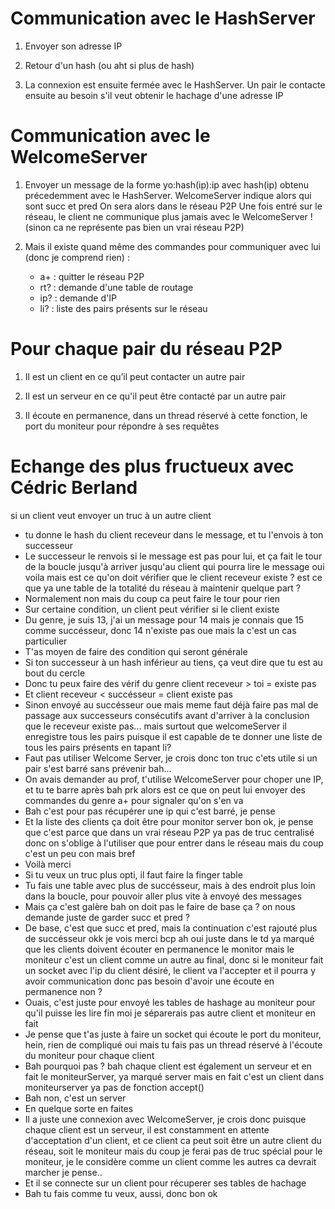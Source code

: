 ﻿# Communication avec le HashServer

1. Envoyer son adresse IP

2. Retour d'un hash (ou aht si plus de hash)

3. La connexion est ensuite fermée avec le HashServer. 
   Un pair le contacte ensuite au besoin s'il veut obtenir le hachage d'une adresse IP


# Communication avec le WelcomeServer

1. Envoyer un message de la forme yo:hash(ip):ip
   avec hash(ip) obtenu précedemment avec le HashServer.
   WelcomeServer indique alors qui sont succ et pred
   On sera alors dans le réseau P2P
   Une fois entré sur le réseau, le client ne communique plus jamais avec le WelcomeServer ! (sinon ca ne représente pas bien un vrai réseau P2P)

2. Mais il existe quand même des commandes pour communiquer avec lui (donc je comprend rien) :
    - a+  : quitter le réseau P2P
    - rt? : demande d'une table de routage
    - ip? : demande d'IP
    - li? : liste des pairs présents sur le réseau


# Pour chaque pair du réseau P2P

1. Il est un client en ce qu’il peut contacter un autre pair 

2. Il est un serveur en ce qu'il peut être contacté par un autre pair

3. Il écoute en permanence, dans un thread réservé à cette fonction, le port du moniteur pour répondre à ses requêtes


# Echange des plus fructueux avec Cédric Berland 

si un client veut envoyer un truc à un autre client
  - tu donne le hash du client receveur dans le message, et tu l'envois à ton successeur
  - Le successeur le renvois si le message est pas pour lui, et ça fait le tour de la boucle jusqu'à arriver jusqu'au client qui pourra lire le message
oui voila mais est ce qu'on doit vérifier que le client receveur existe ?
est ce que ya une table de la totalité du réseau à maintenir quelque part ?
  - Normalement non
mais du coup ca peut faire le tour pour rien
  - Sur certaine condition, un client peut vérifier si le client existe
  - Du genre, je suis 13, j'ai un message pour 14 mais je connais que 15 comme succésseur, donc 14 n'existe pas
oue mais la c'est un cas particulier
  - T'as moyen de faire des condition qui seront générale
  - Si ton successeur à un hash inférieur au tiens, ça veut dire que tu est au bout du cercle
  - Donc tu peux faire des vérif du genre client receveur > toi = existe pas
  - Et client receveur < succésseur = client existe pas
  - Sinon envoyé au succésseur
oue mais meme faut déjà faire pas mal de passage aux successeurs consécutifs avant d'arriver à la conclusion que le receveur existe pas...
mais surtout que welcomeServer il enregistre tous les pairs
puisque il est capable de te donner une liste de tous les pairs présents en tapant li?
  - Faut pas utiliser Welcome Server, je crois
donc ton truc c'ets utile si un pair s'est barré sans prévenir
bah...
  - On avais demander au prof, t'utilise WelcomeServer pour choper une IP, et tu te barre après
bah prk alors est ce que on peut lui envoyer des commandes
du genre a+ pour signaler qu'on s'en va
  - Bah c'est pour pas récupérer une ip qui c'est barré, je pense
  - Et la liste des clients ça doit être pour monitor server
bon ok, je pense que c'est parce que dans un vrai réseau P2P ya pas de truc centralisé donc on s'oblige à l'utiliser que pour entrer dans le réseau
mais du coup c'est un peu con mais bref
  - Voilà
merci
  - Si tu veux un truc plus opti, il faut faire la finger table
  - Tu fais une table avec plus de succésseur, mais à des endroit plus loin dans la boucle, pour pouvoir aller plus vite à envoyé des messages
  - Mais ça c'est galère
bah on doit pas le faire de base ça ?
on nous demande juste de garder succ et pred ?
  - De base, c'est que succ et pred, mais la continuation c'est rajouté plus de succésseur
okk je vois
merci bcp
ah oui juste
dans le td ya marqué que les clients doivent écouter en permanence le monitor
mais le moniteur c'est un client comme un autre au final, donc si le moniteur fait un socket avec l'ip du client désiré, le client va l'accepter et il pourra y avoir communication
donc pas besoin d'avoir une écoute en permanence non ?
  - Ouais, c'est juste pour envoyé les tables de hashage au moniteur pour qu'il puisse les lire
fin moi je séparerais pas autre client et moniteur en fait
  - Je pense que t'as juste à faire un socket qui écoute le port du moniteur, hein, rien de compliqué
oui mais tu fais pas un thread réservé à l'écoute du moniteur pour chaque client
  - Bah pourquoi pas ?
bah chaque client est également un serveur
et en fait le moniteurServer, ya marqué server mais en fait c'est un client
dans moniteurserver ya pas de fonction accept()
  - Bah non, c'est un server
  - En quelque sorte en faites
  - Il a juste une connexion avec WelcomeServer, je crois
donc puisque chaque client est un serveur, il est constamment en attente d'acceptation d'un client, et ce client ca peut soit être un autre client du réseau, soit le moniteur
mais du coup je ferai pas de truc spécial pour le moniteur, je le considère comme un client comme les autres
ca devrait marcher je pense..
  - Et il se connecte sur un client pour récuperer ses tables de hachage
  - Bah tu fais comme tu veux, aussi, donc bon
ok
